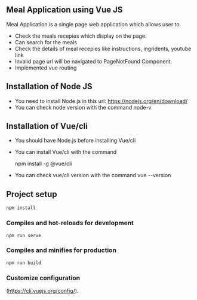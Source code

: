
## Meal Application using Vue JS
Meal Application is a single page web application which allows user to

* Check the meals recepies which display on the page.
* Can search for the meals
* Check the details of meal recepies like instructions, ingridents, youtube link
* Invalid page url will be navigated to PageNotFound Component.
* Implemented vue routing

## Installation of Node JS
* You need to install Node.js in this url: https://nodejs.org/en/download/
* You can check node version with the command node-v

## Installation of Vue/cli
* You should have Node.js before installing Vue/cli
* You can install Vue/cli with the command

  npm install -g @vue/cli
 
* You can check vue/cli version with the command vue --version

## Project setup
```
npm install
```

### Compiles and hot-reloads for development
```
npm run serve
```

### Compiles and minifies for production
```
npm run build
```

### Customize configuration

(https://cli.vuejs.org/config/).

